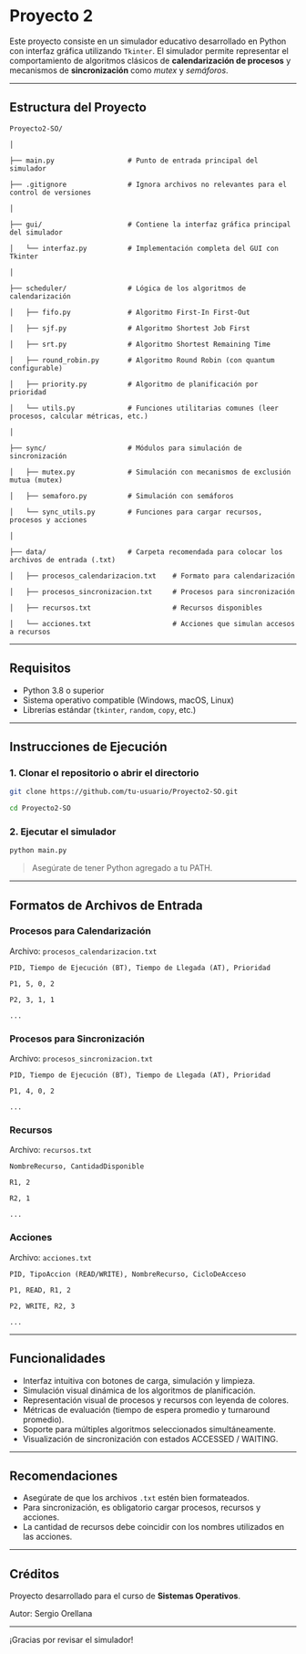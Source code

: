 # Proyecto 2

Este proyecto consiste en un simulador educativo desarrollado en Python con interfaz gráfica utilizando `Tkinter`. El simulador permite representar el comportamiento de algoritmos clásicos de **calendarización de procesos** y mecanismos de **sincronización** como _mutex_ y _semáforos_.

---

## Estructura del Proyecto

```
Proyecto2-SO/

│

├── main.py                  # Punto de entrada principal del simulador

├── .gitignore               # Ignora archivos no relevantes para el control de versiones

│

├── gui/                     # Contiene la interfaz gráfica principal del simulador

│   └── interfaz.py          # Implementación completa del GUI con Tkinter

│

├── scheduler/               # Lógica de los algoritmos de calendarización

│   ├── fifo.py              # Algoritmo First-In First-Out

│   ├── sjf.py               # Algoritmo Shortest Job First

│   ├── srt.py               # Algoritmo Shortest Remaining Time

│   ├── round_robin.py       # Algoritmo Round Robin (con quantum configurable)

│   ├── priority.py          # Algoritmo de planificación por prioridad

│   └── utils.py             # Funciones utilitarias comunes (leer procesos, calcular métricas, etc.)

│

├── sync/                    # Módulos para simulación de sincronización

│   ├── mutex.py             # Simulación con mecanismos de exclusión mutua (mutex)

│   ├── semaforo.py          # Simulación con semáforos

│   └── sync_utils.py        # Funciones para cargar recursos, procesos y acciones

│

├── data/                    # Carpeta recomendada para colocar los archivos de entrada (.txt)

│   ├── procesos_calendarizacion.txt    # Formato para calendarización

│   ├── procesos_sincronizacion.txt     # Procesos para sincronización

│   ├── recursos.txt                    # Recursos disponibles

│   └── acciones.txt                    # Acciones que simulan accesos a recursos
```

---

## Requisitos

- Python 3.8 o superior
- Sistema operativo compatible (Windows, macOS, Linux)
- Librerías estándar (`tkinter`, `random`, `copy`, etc.)

---

## Instrucciones de Ejecución

### 1. Clonar el repositorio o abrir el directorio

```bash
git clone https://github.com/tu-usuario/Proyecto2-SO.git

cd Proyecto2-SO
```

### 2. Ejecutar el simulador

```bash
python main.py
```

> Asegúrate de tener Python agregado a tu PATH.

---

## Formatos de Archivos de Entrada

### Procesos para Calendarización

Archivo: `procesos_calendarizacion.txt`

```
PID, Tiempo de Ejecución (BT), Tiempo de Llegada (AT), Prioridad

P1, 5, 0, 2

P2, 3, 1, 1

...
```

### Procesos para Sincronización

Archivo: `procesos_sincronizacion.txt`

```
PID, Tiempo de Ejecución (BT), Tiempo de Llegada (AT), Prioridad

P1, 4, 0, 2

...
```

### Recursos

Archivo: `recursos.txt`

```
NombreRecurso, CantidadDisponible

R1, 2

R2, 1

...
```

### Acciones

Archivo: `acciones.txt`

```
PID, TipoAccion (READ/WRITE), NombreRecurso, CicloDeAcceso

P1, READ, R1, 2

P2, WRITE, R2, 3

...
```

---

## Funcionalidades

- Interfaz intuitiva con botones de carga, simulación y limpieza.
- Simulación visual dinámica de los algoritmos de planificación.
- Representación visual de procesos y recursos con leyenda de colores.
- Métricas de evaluación (tiempo de espera promedio y turnaround promedio).
- Soporte para múltiples algoritmos seleccionados simultáneamente.
- Visualización de sincronización con estados ACCESSED / WAITING.

---

## Recomendaciones

- Asegúrate de que los archivos `.txt` estén bien formateados.
- Para sincronización, es obligatorio cargar procesos, recursos y acciones.
- La cantidad de recursos debe coincidir con los nombres utilizados en las acciones.

---

## Créditos

Proyecto desarrollado para el curso de **Sistemas Operativos**.

Autor: Sergio Orellana

---

¡Gracias por revisar el simulador!
